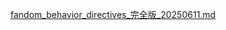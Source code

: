 [fandom_behavior_directives_完全版_20250611.md](https://github.com/user-attachments/files/20687761/fandom_behavior_directives_._20250611.md)
